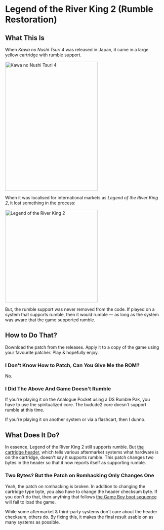 # Legend of the River King 2 (Rumble Restoration)

## What This Is

When _Kawa no Nushi Tsuri 4_ was released in Japan, it came in a large yellow cartridge with rumble support.

<img width="300" height="418" alt="Kawa no Nushi Tsuri 4" src="https://github.com/user-attachments/assets/09263e67-aa79-460e-9698-8ce4e9e4ddc9" />

When it was localised for international markets as _Legend of the River King 2_, it lost something in the process:

<img width="300" alt="Legend of the River King 2" src="https://github.com/user-attachments/assets/d1ac357d-8d9c-47ed-962d-5c62cfdb4fda" />

But, the rumble support was never removed from the code. If played on a system that supports rumble, then it would rumble — as long as the system was aware that the game supported rumble.

## How to Do That?

Download the patch from the releases. Apply it to a copy of the game using your favourite patcher. Play & hopefully enjoy.

### I Don't Know How to Patch, Can You Give Me the ROM?

No.

### I Did The Above And Game Doesn't Rumble

If you're playing it on the Analogue Pocket using a DS Rumble Pak, you have to use the spiritualized core. The budude2 core doesn't support rumble at this time.

If you're playing it on another system or via a flashcart, then I dunno.

## What Does It Do?

In essence, Legend of the River King 2 still supports rumble. But [the cartridge header,](https://gbdev.io/pandocs/The_Cartridge_Header.html) which tells various aftermarket systems what hardware is on the cartridge, doesn't say it supports rumble. This patch changes two bytes in the header so that it now reports itself as supporting rumble.

### Two Bytes? But the Patch on Romhacking Only Changes One

Yeah, the patch on romhacking is broken. In addition to changing the cartridge type byte, you also have to change the header checksum byte. If you don't do that, then anything that follows [the Game Boy boot sequence](https://gbdev.io/pandocs/Power_Up_Sequence.html) will fail to load the game.

While some aftermarket & third-party systems don't care about the header checksum, others do. By fixing this, it makes the final result usable on as many systems as possible.
